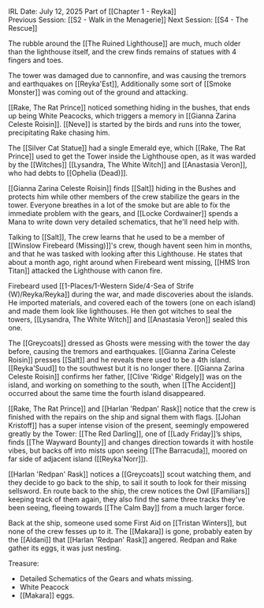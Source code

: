 IRL Date: July 12, 2025 Part of [[Chapter 1 - Reyka]]<br/>
Previous Session: [[S2 - Walk in the Menagerie]] Next Session: [[S4 - The Rescue]]

The rubble around the [[The Ruined Lighthouse]] are much, much older than the lighthouse itself, and the crew finds remains of statues with 4 fingers and toes.

The tower was damaged due to cannonfire, and was causing the tremors and earthquakes on [[Reyka'Est]],  Additionally some sort of [[Smoke Monster]] was coming out of the ground and attacking.

[[Rake, The Rat Prince]] noticed something hiding in the bushes, that ends up being White Peacocks, which triggers a memory in [[Gianna Zarina Celeste Roisin]].  [[Neve]] is started by the birds and runs into the tower, precipitating Rake chasing him.

The [[Silver Cat Statue]] had a single Emerald eye, which [[Rake, The Rat Prince]] used to get the Tower inside the Lighthouse open, as it was warded by the [[Witches]] [[Lysandra, The White Witch]] and [[Anastasia Veron]], who had debts to [[Ophelia (Dead)]].

[[Gianna Zarina Celeste Roisin]] finds [[Salt]] hiding in the Bushes and protects him while other members of the crew stabilize the gears in the tower.  Everyone breathes in a lot of the smoke but are able to fix the immediate problem with the gears, and [[Locke Cordwainer]] spends a Mana to write down very detailed schematics, that he'll need help with.

Talking to [[Salt]], The crew learns that he used to be a member of [[Winslow Firebeard (Missing)]]'s crew, though havent seen him in months, and that he was tasked with looking after this Lighthouse.  He states that about a month ago, right around when Firebeard went missing, [[HMS Iron Titan]] attacked the Lighthouse with canon fire.

Firebeard used [[1-Places/1-Western Side/4-Sea of Strife (W)/Reyka/Reyka]] during the war, and made discoveries about the islands.  He imported materials, and covered each of the towers (one on each island) and made them look like lighthouses.  He then got witches to seal the towers, [[Lysandra, The White Witch]] and [[Anastasia Veron]] sealed this one.

The [[Greycoats]] dressed as Ghosts were messing with the tower the day before, causing the tremors and earthquakes.  [[Gianna Zarina Celeste Roisin]] presses [[Salt]] and he reveals there used to be a 4th island. [[Reyka'Suud]] to the southwest but it is no longer there.  [[Gianna Zarina Celeste Roisin]] confirms her father, [[Clive 'Ridge' Ridgely]] was on the island, and working on something to the south, when [[The Accident]] occurred about the same time the fourth island disappeared.

[[Rake, The Rat Prince]] and [[Harlan 'Redpan' Rask]] notice that the crew is finished with the repairs on the ship and signal them with flags.  [[Johan Kristoff]] has a super intense vision of the present, seemingly empowered greatly by the Tower:  [[The Red Darling]], one of [[Lady Friday]]’s ships, finds [[The Wayward Bounty]] and changes direction towards it with hostile vibes, but backs off into mists upon seeing [[The Barracuda]], moored on far side of adjacent island ([[Reyka'Norr]]).

[[Harlan 'Redpan' Rask]] notices a [[Greycoats]] scout watching them, and they decide to go back to the ship, to sail it south to look for their missing sellsword.  En route back to the ship, the crew notices the Owl [[Familiars]] keeping track of them again, they also find the same three tracks they've been seeing, fleeing towards [[The Calm Bay]] from a much larger force.

Back at the ship, someone used some First Aid on [[Tristan Winters]], but none of the crew fesses up to it.  The [[Makara]] is gone, probably eaten by the [[Aldani]] that [[Harlan 'Redpan' Rask]] angered.  Redpan and Rake gather its eggs, it was just nesting.

Treasure:
- Detailed Schematics of the Gears and whats missing.
- White Peacock
- [[Makara]] eggs.
